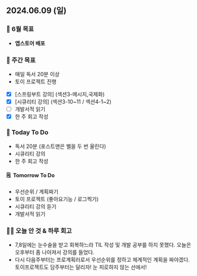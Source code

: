 ## 2024.06.09 (일)

### 📍 6월 목표

- **앱스토어 배포**
  <br/>

### 📎 주간 목표

- 매일 독서 20분 이상
- 토이 프로젝트 진행
- [x] [스프링부트 강의] (섹션3-메시지,국제화)
- [x] [시큐리티 강의] (섹션3-10~11 / 섹션4-1~2)
- [ ] 개발서적 읽기
- [x] 한 주 회고 작성
  <br/>

### 📎 Today To Do

- 독서 20분 (포스트맨은 벨을 두 번 울린다)
- 시큐리티 강의
- 한 주 회고 작성
  <br/>

#### 🗒️  Tomorrow To Do

- 우선순위 / 계획짜기
- 토이 프로젝트 (좋아요기능 / 로그찍기)
- 시큐리티 강의 듣기
- 개발서적 읽기
  <br/>

### 👊🏻 오늘 안 것 & 하루 회고

- 7,8일에는 눈수술을 받고 회복하느라 TIL 작성 및 개발 공부를 하지 못했다. 오늘은 오후부터 좀 나아져서 강의를 들었다.
- 다시 다음주부터는 프로계획러로서 우선순위를 정하고 체계적인 계획을 짜야겠다. 토이프로젝트도 담주부터는 달리자! 눈 피로하지 않는 선에서!
